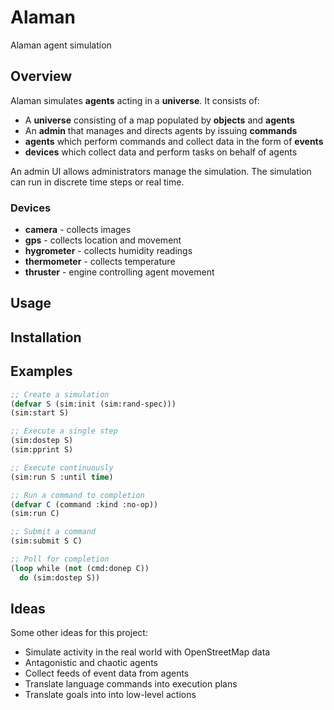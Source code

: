 # Alaman

Alaman agent simulation

## Overview

Alaman simulates **agents** acting in a **universe**. It consists of:

* A **universe** consisting of a map populated by **objects** and **agents**
* An **admin** that manages and directs agents by issuing **commands**
* **agents** which perform commands and collect data in the form of **events**
* **devices** which collect data and perform tasks on behalf of agents

An admin UI allows administrators manage the simulation.
The simulation can run in discrete time steps or real time.

### Devices

* **camera** - collects images
* **gps** - collects location and movement
* **hygrometer** - collects humidity readings
* **thermometer** - collects temperature
* **thruster** - engine controlling agent movement

## Usage

## Installation

## Examples

```lisp
;; Create a simulation
(defvar S (sim:init (sim:rand-spec)))
(sim:start S)

;; Execute a single step
(sim:dostep S)
(sim:pprint S)

;; Execute continuously
(sim:run S :until time)

;; Run a command to completion
(defvar C (command :kind :no-op))
(sim:run C)

;; Submit a command
(sim:submit S C)

;; Poll for completion
(loop while (not (cmd:donep C))
  do (sim:dostep S))
```

## Ideas

Some other ideas for this project:

* Simulate activity in the real world with OpenStreetMap data
* Antagonistic and chaotic agents
* Collect feeds of event data from agents
* Translate language commands into execution plans
* Translate goals into into low-level actions
